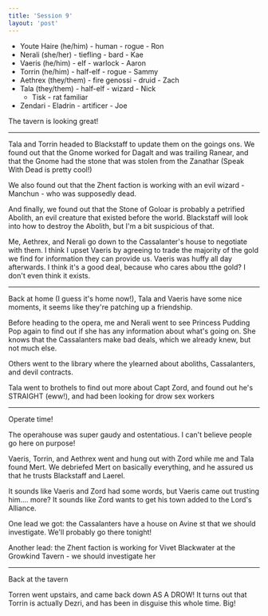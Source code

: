 ```yaml
---
title: 'Session 9'
layout: 'post'
---
```


* Youte Haire (he/him) - human - rogue - Ron
* Nerali (she/her) - tiefling - bard - Kae
* Vaeris (he/him) - elf - warlock - Aaron
* Torrin (he/him) - half-elf - rogue - Sammy
* Aethrex (they/them) - fire genossi - druid - Zach
* Tala (they/them) - half-elf - wizard - Nick
    * Tisk - rat familiar
* Zendari - Eladrin - artificer - Joe

The tavern is looking great!

---

Tala and Torrin headed to Blackstaff to update them on the goings ons. We found out that the Gnome worked for Dagalt and was trailing Ranear, and that the Gnome had the stone that was stolen from the Zanathar (Speak With Dead is pretty cool!)

We also found out that the Zhent faction is working with an evil wizard - Manchun - who was supposedly dead.

And finally, we found out that the Stone of Goloar is probably a petrified Abolith, an evil creature that existed before the world. Blackstaff will look into how to destroy the Abolith, but I'm a bit suspicious of that.

Me, Aethrex, and Nerali go down to the Cassalanter's house to negotiate with them. I think I upset Vaeris by agreeing to trade the majority of the gold we find for information they can provide us. Vaeris was huffy all day afterwards. I think it's a good deal, because who cares abou tthe gold? I don't even think it exists.

---

Back at home (I guess it's home now!), Tala and Vaeris have some nice moments, it seems like they're patching up a friendship.

Before heading to the opera, me and Nerali went to see Princess Pudding Pop again to find out if she has any information about what's going on. She knows that the Cassalanters make bad deals, which we already knew, but not much else.

Others went to the library where the ylearned about aboliths, Cassalanters, and devil contracts.

Tala went to brothels to find out more about Capt Zord, and found out he's STRAIGHT (eww!), and had been looking for drow sex workers

---

Operate time!

The operahouse was super gaudy and ostentatious. I can't believe people go here on purpose!

Vaeris, Torrin, and Aethrex went and hung out with Zord while me and Tala found Mert. We debriefed Mert on basically everything, and he assured us that he trusts Blackstaff and Laerel.

It sounds like Vaeris and Zord had some words, but Vaeris came out trusting him.... more? It sounds like Zord wants to get his town added to the Lord's Alliance.

One lead we got: the Cassalanters have a house on Avine st that we should investigate. We'll probably go there tonight!

Another lead: the Zhent faction is working for Vivet Blackwater at the Growkind Tavern  - we should investigate her

---

Back at the tavern

Torren went upstairs, and came back down AS A DROW! It turns out that Torrin is actually Dezri, and has been in disguise this whole time. Big!
